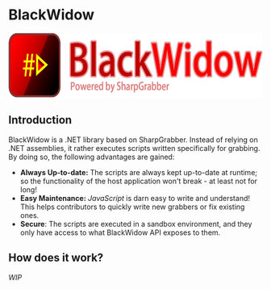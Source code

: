 # BlackWidow

<img src="./assets/blackwidow-logo-text.png" alt="SharpGrabber" height="128" />

## Introduction
BlackWidow is a .NET library based on SharpGrabber. Instead of relying on .NET assemblies, it rather executes scripts written specifically for grabbing.
By doing so, the following advantages are gained:

- **Always Up-to-date:** The scripts are always kept up-to-date at runtime; so the functionality of the host application won't break - at least not for long!
- **Easy Maintenance:** *JavaScript* is darn easy to write and understand! This helps contributors to quickly write new grabbers or fix existing ones.
- **Secure**: The scripts are executed in a sandbox environment, and they only have access to what BlackWidow API exposes to them.

## How does it work?
*WIP*
